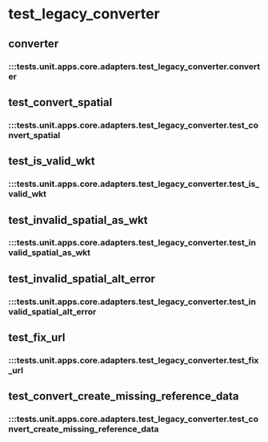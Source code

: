 # test_legacy_converter

## converter

### :::tests.unit.apps.core.adapters.test_legacy_converter.converter

## test_convert_spatial

### :::tests.unit.apps.core.adapters.test_legacy_converter.test_convert_spatial

## test_is_valid_wkt

### :::tests.unit.apps.core.adapters.test_legacy_converter.test_is_valid_wkt

## test_invalid_spatial_as_wkt

### :::tests.unit.apps.core.adapters.test_legacy_converter.test_invalid_spatial_as_wkt

## test_invalid_spatial_alt_error

### :::tests.unit.apps.core.adapters.test_legacy_converter.test_invalid_spatial_alt_error

## test_fix_url

### :::tests.unit.apps.core.adapters.test_legacy_converter.test_fix_url

## test_convert_create_missing_reference_data

### :::tests.unit.apps.core.adapters.test_legacy_converter.test_convert_create_missing_reference_data

